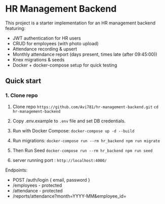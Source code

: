 # HR Management Backend

This project is a starter implementation for an HR management backend featuring:

- JWT authentication for HR users
- CRUD for employees (with photo upload)
- Attendance recording & upsert
- Monthly attendance report (days present, times late (after 09:45:00))
- Knex migrations & seeds
- Docker + docker-compose setup for quick testing

## Quick start
### 1. Clone repo

1. Clone repo  ` https://github.com/Avi781/hr-management-backend.git `
               ` cd hr-management-backend `
2. Copy .env.example to `.env` file and set DB credentials.

3. Run with Docker Compose: ` docker-compose up -d --build `
4. Run migrations: ` docker-compose run --rm hr_backend npm run migrate `
5. Then Run Seed ` docker-compose run --rm hr_backend npm run seed `
6. server running port : ` http://localhost:4000/ `

Endpoints:
- POST /auth/login { email, password }
- /employees - protected
- /attendance - protected
- /reports/attendance?month=YYYY-MM&employee_id=

